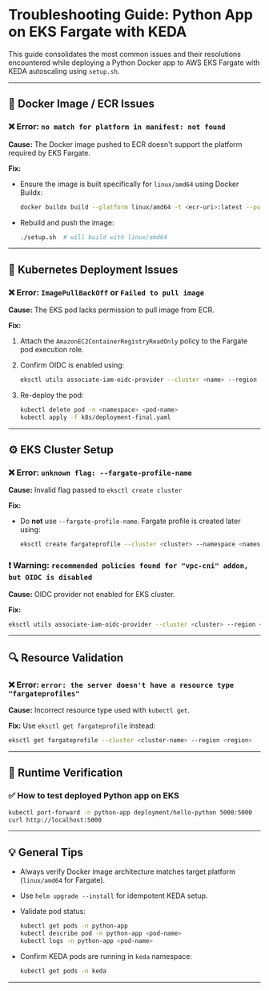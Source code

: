 # Troubleshooting Guide: Python App on EKS Fargate with KEDA

This guide consolidates the most common issues and their resolutions encountered while deploying a Python Docker app to AWS EKS Fargate with KEDA autoscaling using `setup.sh`.

---

## 🐳 Docker Image / ECR Issues

### ❌ Error: `no match for platform in manifest: not found`

**Cause:** The Docker image pushed to ECR doesn't support the platform required by EKS Fargate.

**Fix:**

* Ensure the image is built specifically for `linux/amd64` using Docker Buildx:

  ```bash
  docker buildx build --platform linux/amd64 -t <ecr-uri>:latest --push .
  ```
* Rebuild and push the image:

  ```bash
  ./setup.sh  # will build with linux/amd64
  ```

---

## 🧩 Kubernetes Deployment Issues

### ❌ Error: `ImagePullBackOff` or `Failed to pull image`

**Cause:** The EKS pod lacks permission to pull image from ECR.

**Fix:**

1. Attach the `AmazonEC2ContainerRegistryReadOnly` policy to the Fargate pod execution role.
2. Confirm OIDC is enabled using:

   ```bash
   eksctl utils associate-iam-oidc-provider --cluster <name> --region <region> --approve
   ```
3. Re-deploy the pod:

   ```bash
   kubectl delete pod -n <namespace> <pod-name>
   kubectl apply -f k8s/deployment-final.yaml
   ```

---

## ⚙️ EKS Cluster Setup

### ❌ Error: `unknown flag: --fargate-profile-name`

**Cause:** Invalid flag passed to `eksctl create cluster`

**Fix:**

* Do **not** use `--fargate-profile-name`. Fargate profile is created later using:

  ```bash
  eksctl create fargateprofile --cluster <cluster> --namespace <namespace> --name <profile-name>
  ```

### ❗ Warning: `recommended policies found for "vpc-cni" addon, but OIDC is disabled`

**Cause:** OIDC provider not enabled for EKS cluster.

**Fix:**

```bash
eksctl utils associate-iam-oidc-provider --cluster <cluster> --region <region> --approve
```

---

## 🔍 Resource Validation

### ❌ Error: `error: the server doesn't have a resource type "fargateprofiles"`

**Cause:** Incorrect resource type used with `kubectl get`.

**Fix:**
Use `eksctl get fargateprofile` instead:

```bash
eksctl get fargateprofile --cluster <cluster-name> --region <region>
```

---

## 🚀 Runtime Verification

### ✅ How to test deployed Python app on EKS

```bash
kubectl port-forward -n python-app deployment/hello-python 5000:5000
curl http://localhost:5000
```

---

## 💡 General Tips

* Always verify Docker image architecture matches target platform (`linux/amd64` for Fargate).
* Use `helm upgrade --install` for idempotent KEDA setup.
* Validate pod status:

  ```bash
  kubectl get pods -n python-app
  kubectl describe pod -n python-app <pod-name>
  kubectl logs -n python-app <pod-name>
  ```
* Confirm KEDA pods are running in `keda` namespace:

  ```bash
  kubectl get pods -n keda
  ```

---


